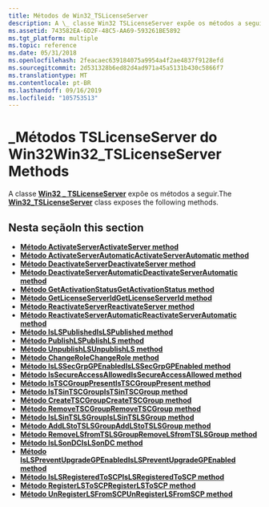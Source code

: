```yaml
---
title: Métodos de Win32_TSLicenseServer
description: A \_ classe Win32 TSLicenseServer expõe os métodos a seguir.
ms.assetid: 743582EA-6D2F-48C5-AA69-593261BE5892
ms.tgt_platform: multiple
ms.topic: reference
ms.date: 05/31/2018
ms.openlocfilehash: 2feacaec639184075a9954a4f2ae4837f9128efd
ms.sourcegitcommit: 2d531328b6ed82d4ad971a45a5131b430c5866f7
ms.translationtype: MT
ms.contentlocale: pt-BR
ms.lasthandoff: 09/16/2019
ms.locfileid: "105753513"
---
```

# <a name="win32_tslicenseserver-methods"></a><span data-ttu-id="671a9-103">\_Métodos TSLicenseServer do Win32</span><span class="sxs-lookup"><span data-stu-id="671a9-103">Win32\_TSLicenseServer Methods</span></span>

<span data-ttu-id="671a9-104">A classe [**Win32 \_ TSLicenseServer**](win32-tslicenseserver.md) expõe os métodos a seguir.</span><span class="sxs-lookup"><span data-stu-id="671a9-104">The [**Win32\_TSLicenseServer**](win32-tslicenseserver.md) class exposes the following methods.</span></span>

## <a name="in-this-section"></a><span data-ttu-id="671a9-105">Nesta seção</span><span class="sxs-lookup"><span data-stu-id="671a9-105">In this section</span></span>

-   [<span data-ttu-id="671a9-106">**Método ActivateServer**</span><span class="sxs-lookup"><span data-stu-id="671a9-106">**ActivateServer method**</span></span>](activateserver-win32-tslicenseserver.md)
-   [<span data-ttu-id="671a9-107">**Método ActivateServerAutomatic**</span><span class="sxs-lookup"><span data-stu-id="671a9-107">**ActivateServerAutomatic method**</span></span>](activateserverautomatic-win32-tslicenseserver.md)
-   [<span data-ttu-id="671a9-108">**Método DeactivateServer**</span><span class="sxs-lookup"><span data-stu-id="671a9-108">**DeactivateServer method**</span></span>](deactivateserver-win32-tslicenseserver.md)
-   [<span data-ttu-id="671a9-109">**Método DeactivateServerAutomatic**</span><span class="sxs-lookup"><span data-stu-id="671a9-109">**DeactivateServerAutomatic method**</span></span>](deactivateserverautomatic-win32-tslicenseserver.md)
-   [<span data-ttu-id="671a9-110">**Método GetActivationStatus**</span><span class="sxs-lookup"><span data-stu-id="671a9-110">**GetActivationStatus method**</span></span>](getactivationstatus-win32-tslicenseserver.md)
-   [<span data-ttu-id="671a9-111">**Método GetLicenseServerId**</span><span class="sxs-lookup"><span data-stu-id="671a9-111">**GetLicenseServerId method**</span></span>](getlicenseserverid-win32-tslicenseserver.md)
-   [<span data-ttu-id="671a9-112">**Método ReactivateServer**</span><span class="sxs-lookup"><span data-stu-id="671a9-112">**ReactivateServer method**</span></span>](reactivateserver-win32-tslicenseserver.md)
-   [<span data-ttu-id="671a9-113">**Método ReactivateServerAutomatic**</span><span class="sxs-lookup"><span data-stu-id="671a9-113">**ReactivateServerAutomatic method**</span></span>](reactivateserverautomatic-win32-tslicenseserver.md)
-   [<span data-ttu-id="671a9-114">**Método IsLSPublished**</span><span class="sxs-lookup"><span data-stu-id="671a9-114">**IsLSPublished method**</span></span>](islspublished-win32-tslicenseserver.md)
-   [<span data-ttu-id="671a9-115">**Método PublishLS**</span><span class="sxs-lookup"><span data-stu-id="671a9-115">**PublishLS method**</span></span>](publishls-win32-tslicenseserver.md)
-   [<span data-ttu-id="671a9-116">**Método UnpublishLS**</span><span class="sxs-lookup"><span data-stu-id="671a9-116">**UnpublishLS method**</span></span>](unpublishls-win32-tslicenseserver.md)
-   [<span data-ttu-id="671a9-117">**Método ChangeRole**</span><span class="sxs-lookup"><span data-stu-id="671a9-117">**ChangeRole method**</span></span>](changerole-win32-tslicenseserver.md)
-   [<span data-ttu-id="671a9-118">**Método IsLSSecGrpGPEnabled**</span><span class="sxs-lookup"><span data-stu-id="671a9-118">**IsLSSecGrpGPEnabled method**</span></span>](islssecgrpgpenabled-win32-tslicenseserver.md)
-   [<span data-ttu-id="671a9-119">**Método IsSecureAccessAllowed**</span><span class="sxs-lookup"><span data-stu-id="671a9-119">**IsSecureAccessAllowed method**</span></span>](issecureaccessallowed-win32-tslicenseserver.md)
-   [<span data-ttu-id="671a9-120">**Método IsTSCGroupPresent**</span><span class="sxs-lookup"><span data-stu-id="671a9-120">**IsTSCGroupPresent method**</span></span>](istscgrouppresent-win32-tslicenseserver.md)
-   [<span data-ttu-id="671a9-121">**Método IsTSinTSCGroup**</span><span class="sxs-lookup"><span data-stu-id="671a9-121">**IsTSinTSCGroup method**</span></span>](istsintscgroup-win32-tslicenseserver.md)
-   [<span data-ttu-id="671a9-122">**Método CreateTSCGroup**</span><span class="sxs-lookup"><span data-stu-id="671a9-122">**CreateTSCGroup method**</span></span>](createtscgroup-win32-tslicenseserver.md)
-   [<span data-ttu-id="671a9-123">**Método RemoveTSCGroup**</span><span class="sxs-lookup"><span data-stu-id="671a9-123">**RemoveTSCGroup method**</span></span>](removetscgroup-win32-tslicenseserver.md)
-   [<span data-ttu-id="671a9-124">**Método IsLSinTSLSGroup**</span><span class="sxs-lookup"><span data-stu-id="671a9-124">**IsLSinTSLSGroup method**</span></span>](islsintslsgroup-win32-tslicenseserver.md)
-   [<span data-ttu-id="671a9-125">**Método AddLStoTSLSGroup**</span><span class="sxs-lookup"><span data-stu-id="671a9-125">**AddLStoTSLSGroup method**</span></span>](addlstotslsgroup-win32-tslicenseserver.md)
-   [<span data-ttu-id="671a9-126">**Método RemoveLSfromTSLSGroup**</span><span class="sxs-lookup"><span data-stu-id="671a9-126">**RemoveLSfromTSLSGroup method**</span></span>](removelsfromtslsgroup-win32-tslicenseserver.md)
-   [<span data-ttu-id="671a9-127">**Método IsLSonDC**</span><span class="sxs-lookup"><span data-stu-id="671a9-127">**IsLSonDC method**</span></span>](islsondc-win32-tslicenseserver.md)
-   [<span data-ttu-id="671a9-128">**Método IsLSPreventUpgradeGPEnabled**</span><span class="sxs-lookup"><span data-stu-id="671a9-128">**IsLSPreventUpgradeGPEnabled method**</span></span>](islspreventupgradegpenabled-win32-tslicenseserver.md)
-   [<span data-ttu-id="671a9-129">**Método IsLSRegisteredToSCP**</span><span class="sxs-lookup"><span data-stu-id="671a9-129">**IsLSRegisteredToSCP method**</span></span>](win32-tslicenseserver-islsregisteredtoscp.md)
-   [<span data-ttu-id="671a9-130">**Método RegisterLSToSCP**</span><span class="sxs-lookup"><span data-stu-id="671a9-130">**RegisterLSToSCP method**</span></span>](win32-tslicenseserver-registerlstoscp.md)
-   [<span data-ttu-id="671a9-131">**Método UnRegisterLSFromSCP**</span><span class="sxs-lookup"><span data-stu-id="671a9-131">**UnRegisterLSFromSCP method**</span></span>](win32-tslicenseserver-unregisterlsfromscp.md)

 

 




